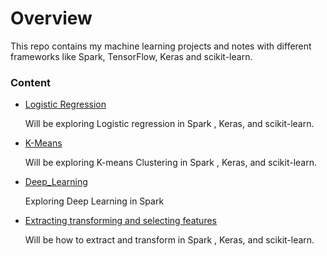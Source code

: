 # Overview
This repo contains my machine learning projects and notes with different frameworks like Spark, TensorFlow, Keras and scikit-learn.

### Content

 - [Logistic Regression](projects/logistic_regression)

   Will be exploring Logistic regression in Spark , Keras, and  scikit-learn.

 - [K-Means](projects/k_means)

   Will be exploring K-means Clustering in Spark , Keras, and  scikit-learn.
   
- [Deep_Learning](projects/deep_learning_spark)

  Exploring Deep Learning in Spark

 - [Extracting transforming and selecting features](projects/extracting_transforming_and_selecting_features)

   Will be how to extract and transform in Spark , Keras, and  scikit-learn.
